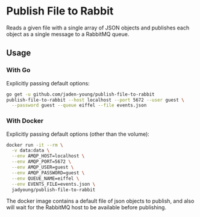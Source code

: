 # Publish File to Rabbit

Reads a given file with a single array of JSON objects and publishes each object
as a single message to a RabbitMQ queue.

## Usage

### With Go

Explicitly passing default options:
```sh
go get -u github.com/jaden-young/publish-file-to-rabbit
publish-file-to-rabbit --host localhost --port 5672 --user guest \
  --password guest --queue eiffel --file events.json
```

### With Docker

Explicitly passing default options (other than the volume):

```sh
docker run -it --rm \
  -v data:data \
  --env AMQP_HOST=localhost \
  --env AMQP_PORT=5672 \
  --env AMQP_USER=guest \
  --env AMQP_PASSWORD=guest \
  --env QUEUE_NAME=eiffel \
  --env EVENTS_FILE=events.json \
  jadyoung/publish-file-to-rabbit
```
The docker image contains a default file of json objects to publish,
and also will wait for the RabbitMQ host to be available before publishing.